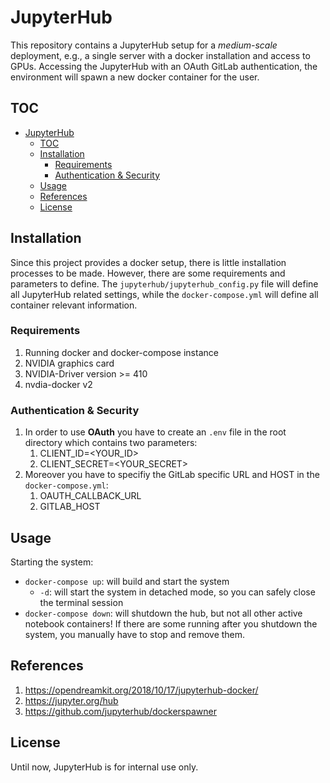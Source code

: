 # JupyterHub

This repository contains a JupyterHub setup for a *medium-scale* deployment, e.g., a single server with a docker installation and access to GPUs.
Accessing the JupyterHub with an OAuth GitLab authentication, the environment will spawn a new docker container for the user.

## TOC

- [JupyterHub](#jupyterhub)
  - [TOC](#toc)
  - [Installation](#installation)
    - [Requirements](#requirements)
    - [Authentication & Security](#authentication--security)
  - [Usage](#usage)
  - [References](#references)
  - [License](#license)

## Installation

Since this project provides a docker setup, there is little installation processes to be made. 
However, there are some requirements and parameters to define.
The `jupyterhub/jupyterhub_config.py` file will define all JupyterHub related settings, while the `docker-compose.yml` will define all container relevant information.

### Requirements

1. Running docker and docker-compose instance
2. NVIDIA graphics card
3. NVIDIA-Driver version >= 410 
4. nvdia-docker v2

### Authentication & Security

1. In order to use **OAuth** you have to create an `.env` file in the root directory which contains two parameters:
   1. CLIENT_ID=<YOUR_ID>
   2. CLIENT_SECRET=<YOUR_SECRET>
2. Moreover you have to specifiy the GitLab specific URL and HOST in the `docker-compose.yml`:
   1. OAUTH_CALLBACK_URL
   2. GITLAB_HOST

## Usage

Starting the system:

* `docker-compose up`: will build and start the system
  * `-d`: will start the system in detached mode, so you can safely close the terminal session
* `docker-compose down`: will shutdown the hub, but not all other active notebook containers! If there are some running after you shutdown the system, you manually have to stop and remove them.


## References

1. https://opendreamkit.org/2018/10/17/jupyterhub-docker/ 
2. https://jupyter.org/hub
3. https://github.com/jupyterhub/dockerspawner

## License

Until now, JupyterHub is for internal use only.
